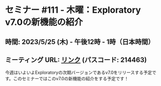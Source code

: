 # セミナー #111 - 木曜：Exploratory v7.0の新機能の紹介

## 時間: 2023/5/25 (木) - 午後12時 - 1時（日本時間）

## ミーティング URL: [リンク](https://us02web.zoom.us/j/331585134?pwd=VGVyeXBRWjFMT2hESFdhSU45Z2d0dz09) (パスコード: 214463)

今週はいよいよExploratoryの次期バージョンであるv7.0をリリースする予定です。このセミナーではこのv7.0の新機能の紹介をする予定です！
